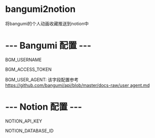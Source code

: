 # bangumi2notion
将bangumi的个人动画收藏推送到notion中

# --- Bangumi 配置 ---
BGM_USERNAME

BGM_ACCESS_TOKEN

BGM_USER_AGENT: 该字段配置参考 [https://github.com/bangumi/api/blob/master/docs-raw/user agent.md](https://github.com/bangumi/api/blob/master/docs-raw/user%20agent.md)

# --- Notion 配置 ---
NOTION_API_KEY

NOTION_DATABASE_ID


